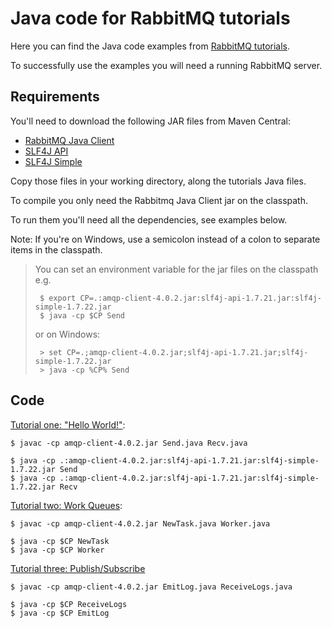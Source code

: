 # Java code for RabbitMQ tutorials

Here you can find the Java code examples from [RabbitMQ
tutorials](https://www.rabbitmq.com/getstarted.html).

To successfully use the examples you will need a running RabbitMQ server.

## Requirements

You'll need to download the following JAR files
from Maven Central:
    
 * [RabbitMQ Java Client](http://central.maven.org/maven2/com/rabbitmq/amqp-client/4.0.2/amqp-client-4.0.2.jar)
 * [SLF4J API](http://central.maven.org/maven2/org/slf4j/slf4j-api/1.7.21/slf4j-api-1.7.21.jar)
 * [SLF4J Simple](http://central.maven.org/maven2/org/slf4j/slf4j-simple/1.7.22/slf4j-simple-1.7.22.jar)

Copy those files in your working directory, along the tutorials Java files.

To compile you only need the Rabbitmq Java Client jar on the classpath.

To run them you'll need all the dependencies, see examples below.

Note: If you're on Windows,
use a semicolon instead of a colon to separate items in the classpath.

> You can set an environment variable for the jar files on the classpath e.g.
>
>      $ export CP=.:amqp-client-4.0.2.jar:slf4j-api-1.7.21.jar:slf4j-simple-1.7.22.jar
>      $ java -cp $CP Send
>
> or on Windows:
>
>      > set CP=.;amqp-client-4.0.2.jar;slf4j-api-1.7.21.jar;slf4j-simple-1.7.22.jar
>      > java -cp %CP% Send

## Code

[Tutorial one: "Hello World!"](https://www.rabbitmq.com/tutorial-one-java.html):

    $ javac -cp amqp-client-4.0.2.jar Send.java Recv.java

    $ java -cp .:amqp-client-4.0.2.jar:slf4j-api-1.7.21.jar:slf4j-simple-1.7.22.jar Send
    $ java -cp .:amqp-client-4.0.2.jar:slf4j-api-1.7.21.jar:slf4j-simple-1.7.22.jar Recv

[Tutorial two: Work Queues](https://www.rabbitmq.com/tutorial-two-java.html):

    $ javac -cp amqp-client-4.0.2.jar NewTask.java Worker.java

    $ java -cp $CP NewTask
    $ java -cp $CP Worker

[Tutorial three: Publish/Subscribe](https://www.rabbitmq.com/tutorial-three-java.html)

    $ javac -cp amqp-client-4.0.2.jar EmitLog.java ReceiveLogs.java

    $ java -cp $CP ReceiveLogs
    $ java -cp $CP EmitLog



